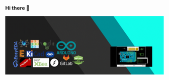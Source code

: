 ### Hi there 👋

[![social-banner-ciscojmg](https://github.com/ciscojmg/ciscojmg/blob/main/assets/ciscojmg.gif)](https://gitlab.com/ciscojmg-dev)



